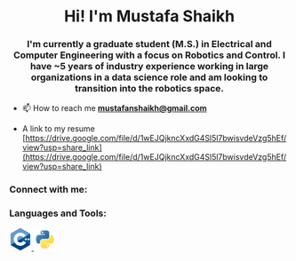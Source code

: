 <h1 align="center">Hi! I'm Mustafa Shaikh</h1>
<h3 align="center">I'm currently a graduate student (M.S.) in Electrical and Computer Engineering with a focus on Robotics and Control. I have ~5 years of industry experience working in large organizations in a data science role and am looking to transition into the robotics space.</h3>

- 📫 How to reach me **mustafanshaikh@gmail.com**

- A link to my resume [https://drive.google.com/file/d/1wEJQjkncXxdG4Sl5l7bwisvdeVzg5hEf/view?usp=share_link](https://drive.google.com/file/d/1wEJQjkncXxdG4Sl5l7bwisvdeVzg5hEf/view?usp=share_link)

<h3 align="left">Connect with me:</h3>
<p align="left">
</p>

<h3 align="left">Languages and Tools:</h3>
<p align="left"> <a href="https://www.w3schools.com/cpp/" target="_blank" rel="noreferrer"> <img src="https://raw.githubusercontent.com/devicons/devicon/master/icons/cplusplus/cplusplus-original.svg" alt="cplusplus" width="40" height="40"/> </a> <a href="https://www.python.org" target="_blank" rel="noreferrer"> <img src="https://raw.githubusercontent.com/devicons/devicon/master/icons/python/python-original.svg" alt="python" width="40" height="40"/> </a> </p>
